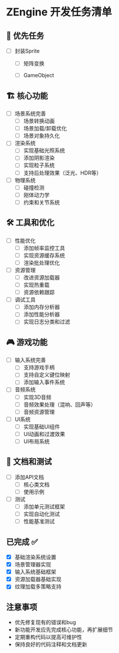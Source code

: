 # ZEngine 开发任务清单

## 🚀 优先任务

- [ ] 封装Sprite
  - [ ] 矩阵变换
  - [ ] GameObject


## 🏗️ 核心功能

- [ ] 场景系统完善
  - [ ] 场景转换动画
  - [ ] 场景加载/卸载优化
  - [ ] 场景对象持久化

- [ ] 渲染系统
  - [ ] 实现基础光照系统
  - [ ] 添加阴影渲染
  - [ ] 实现粒子系统
  - [ ] 支持后处理效果（泛光、HDR等）

- [ ] 物理系统
  - [ ] 碰撞检测
  - [ ] 刚体动力学
  - [ ] 约束和关节系统

## 🛠️ 工具和优化

- [ ] 性能优化
  - [ ] 添加帧率监控工具
  - [ ] 实现资源缓存系统
  - [ ] 渲染批处理优化

- [ ] 资源管理
  - [ ] 改进资源加载器
  - [ ] 实现热重载
  - [ ] 资源依赖跟踪

- [ ] 调试工具
  - [ ] 添加内存分析器
  - [ ] 添加性能分析器
  - [ ] 实现日志分类和过滤

## 🎮 游戏功能

- [ ] 输入系统完善
  - [ ] 支持游戏手柄
  - [ ] 支持自定义键位映射
  - [ ] 添加输入事件系统

- [ ] 音频系统
  - [ ] 实现3D音频
  - [ ] 音频效果处理（混响、回声等）
  - [ ] 音频资源管理

- [ ] UI系统
  - [ ] 实现基础UI组件
  - [ ] UI动画和过渡效果
  - [ ] UI布局系统

## 📝 文档和测试

- [ ] 添加API文档
  - [ ] 核心类文档
  - [ ] 使用示例

- [ ] 测试
  - [ ] 添加单元测试框架
  - [ ] 实现自动化测试
  - [ ] 性能基准测试

## 已完成 ✅

- [x] 基础渲染系统设置
- [x] 场景管理器实现
- [x] 输入系统基础框架
- [x] 资源加载器基础实现
- [x] 纹理加载多策略支持

## 注意事项

- 优先修复现有的错误和bug
- 新功能开发应先完成核心功能，再扩展细节
- 定期重构代码以提高可维护性
- 保持良好的代码注释和文档更新
